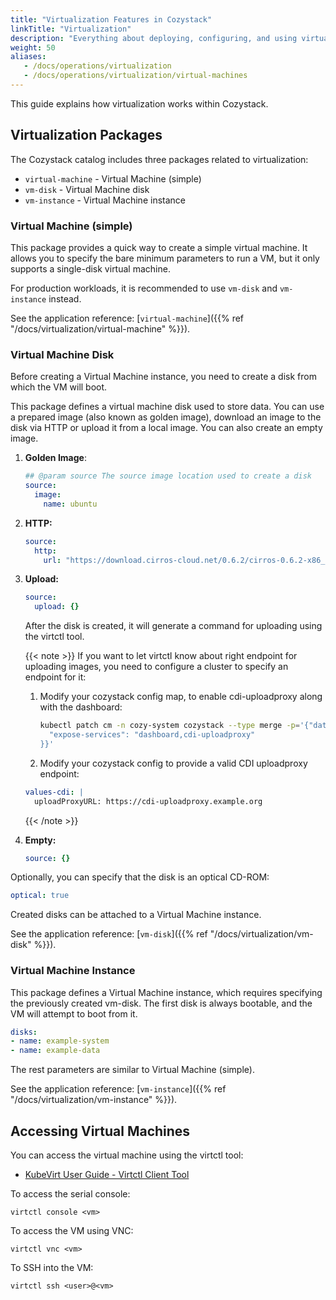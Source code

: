 ```yaml
---
title: "Virtualization Features in Cozystack"
linkTitle: "Virtualization"
description: "Everything about deploying, configuring, and using virtual machines in Cozystack."
weight: 50
aliases:
   - /docs/operations/virtualization
   - /docs/operations/virtualization/virtual-machines
---
```


This guide explains how virtualization works within Cozystack.

## Virtualization Packages

The Cozystack catalog includes three packages related to virtualization:

- `virtual-machine` - Virtual Machine (simple)
- `vm-disk` - Virtual Machine disk
- `vm-instance` - Virtual Machine instance

### Virtual Machine (simple)

This package provides a quick way to create a simple virtual machine.
It allows you to specify the bare minimum parameters to run a VM, but it only supports a single-disk virtual machine.

For production workloads, it is recommended to use `vm-disk` and `vm-instance` instead.

See the application reference: [`virtual-machine`]({{% ref "/docs/virtualization/virtual-machine" %}}).

### Virtual Machine Disk

Before creating a Virtual Machine instance, you need to create a disk from which the VM will boot.

This package defines a virtual machine disk used to store data.
You can use a prepared image (also known as golden image), download an image to the disk via HTTP or upload it from a local image.
You can also create an empty image.

1. **Golden Image**:

   ```yaml
   ## @param source The source image location used to create a disk
   source:
     image:
       name: ubuntu
   ```
    

1. **HTTP:**

   ```yaml
   source:
     http:
       url: "https://download.cirros-cloud.net/0.6.2/cirros-0.6.2-x86_64-disk.img"
   ```

3. **Upload:**

   ```yaml
   source:
     upload: {}
   ```
   After the disk is created, it will generate a command for uploading using the virtctl tool.

   {{< note >}}
   If you want to let virtctl know about right endpoint for uploading images, you need to configure a cluster to specify an endpoint for it:
   1. Modify your cozystack config map, to enable cdi-uploadproxy along with the dashboard:
      ```bash
      kubectl patch cm -n cozy-system cozystack --type merge -p='{"data":{
        "expose-services": "dashboard,cdi-uploadproxy"
      }}'
      ```

   <!-- TODO: automate this -->
   2. Modify your cozystack config to provide a valid CDI uploadproxy endpoint:
   ```yaml
   values-cdi: |
     uploadProxyURL: https://cdi-uploadproxy.example.org
   ```
   {{< /note >}}

4. **Empty:**

   ```yaml
   source: {}
   ```


Optionally, you can specify that the disk is an optical CD-ROM:

```yaml
optical: true
```

Created disks can be attached to a Virtual Machine instance.

See the application reference: [`vm-disk`]({{% ref "/docs/virtualization/vm-disk" %}}).

### Virtual Machine Instance

This package defines a Virtual Machine instance, which requires specifying the previously created vm-disk.
The first disk is always bootable, and the VM will attempt to boot from it.

```yaml
disks:
- name: example-system
- name: example-data
```

The rest parameters are similar to Virtual Machine (simple).

See the application reference: [`vm-instance`]({{% ref "/docs/virtualization/vm-instance" %}}).

## Accessing Virtual Machines

You can access the virtual machine using the virtctl tool:
- [KubeVirt User Guide - Virtctl Client Tool](https://kubevirt.io/user-guide/user_workloads/virtctl_client_tool/)

To access the serial console:

```
virtctl console <vm>
```

To access the VM using VNC:

```
virtctl vnc <vm>
```

To SSH into the VM:

```
virtctl ssh <user>@<vm>
```

